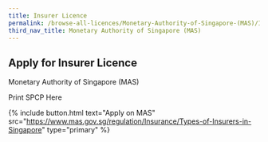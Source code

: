 ```yaml
---
title: Insurer Licence
permalink: /browse-all-licences/Monetary-Authority-of-Singapore-(MAS)/Insurer-Licence
third_nav_title: Monetary Authority of Singapore (MAS)
---
```


## Apply for Insurer Licence

Monetary Authority of Singapore (MAS)

Print SPCP Here

{% include button.html text="Apply on MAS" src="https://www.mas.gov.sg/regulation/Insurance/Types-of-Insurers-in-Singapore" type="primary" %}
